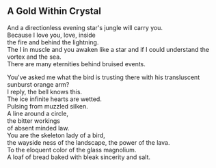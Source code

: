 A Gold Within Crystal
---------------------
And a directionless evening star's jungle will carry you.  
Because I love you, love, inside  
the fire and behind the lightning.  
The I in muscle and you awaken like a star and if I could understand the vortex and the sea.  
There are many eternities behind bruised events.  
  
You've asked me what the bird is trusting there with his transluscent sunburst orange arm?  
I reply, the bell knows this.  
The ice infinite hearts are wetted.  
Pulsing from muzzled silken.  
A line around a circle,  
the bitter workings  
of absent minded law.  
You are the skeleton lady of a bird,  
the wayside ness of the landscape, the power of the lava.  
To the eloquent color of the glass magnolium.  
A loaf of bread baked with bleak sincerity and salt.  
